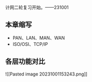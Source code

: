
计网二轮复习开始。——231001

## 本章缩写

- PAN、LAN、MAN、WAN
- ISO/OSI、TCP/IP

## 各层功能对比

![[Pasted image 20231001153243.png]]